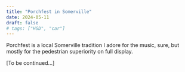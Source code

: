 ```yaml
---
title: "Porchfest in Somerville"
date: 2024-05-11
draft: false
# tags: ["HSD", "car"]
---
```


Porchfest is a local Somerville tradition I adore for the music, sure, but mostly for the pedestrian superiority on full display.

[To be continued...]
